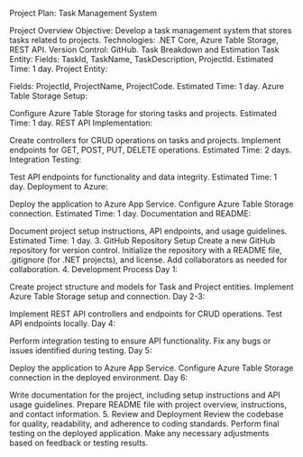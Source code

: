 Project Plan: Task Management System

Project Overview Objective: Develop a task management system that stores tasks related to projects. Technologies: .NET Core, Azure Table Storage, REST API. Version Control: GitHub.
Task Breakdown and Estimation Task Entity:
Fields: TaskId, TaskName, TaskDescription, ProjectId. Estimated Time: 1 day. Project Entity:

Fields: ProjectId, ProjectName, ProjectCode. Estimated Time: 1 day. Azure Table Storage Setup:

Configure Azure Table Storage for storing tasks and projects. Estimated Time: 1 day. REST API Implementation:

Create controllers for CRUD operations on tasks and projects. Implement endpoints for GET, POST, PUT, DELETE operations. Estimated Time: 2 days. Integration Testing:

Test API endpoints for functionality and data integrity. Estimated Time: 1 day. Deployment to Azure:

Deploy the application to Azure App Service. Configure Azure Table Storage connection. Estimated Time: 1 day. Documentation and README:

Document project setup instructions, API endpoints, and usage guidelines. Estimated Time: 1 day. 3. GitHub Repository Setup Create a new GitHub repository for version control. Initialize the repository with a README file, .gitignore (for .NET projects), and license. Add collaborators as needed for collaboration. 4. Development Process Day 1:

Create project structure and models for Task and Project entities. Implement Azure Table Storage setup and connection. Day 2-3:

Implement REST API controllers and endpoints for CRUD operations. Test API endpoints locally. Day 4:

Perform integration testing to ensure API functionality. Fix any bugs or issues identified during testing. Day 5:

Deploy the application to Azure App Service. Configure Azure Table Storage connection in the deployed environment. Day 6:

Write documentation for the project, including setup instructions and API usage guidelines. Prepare README file with project overview, instructions, and contact information. 5. Review and Deployment Review the codebase for quality, readability, and adherence to coding standards. Perform final testing on the deployed application. Make any necessary adjustments based on feedback or testing results.
